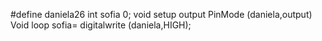#define daniela26
int sofia 0;
void setup output
PinMode (daniela,output)
Void loop
sofia= digitalwrite (daniela,HIGH);
